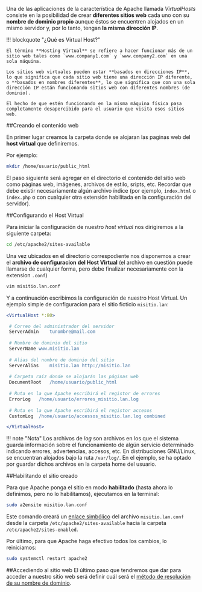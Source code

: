 Una de las aplicaciones de la característica de Apache llamada _VirtualHosts_ consiste en la posibilidad de crear **diferentes sitios web** cada uno con su **nombre de dominio propio** aunque éstos se encuentren alojados en un mismo servidor y, por lo tanto, tengan **la misma dirección IP**. 

!!! blockquote "¿Qué es Virtual Host?"

	El término **Hosting Virtual** se refiere a hacer funcionar más de un sitio web tales como `www.company1.com` y `www.company2.com` en una sola máquina. 

	Los sitios web virtuales pueden estar **basados en direcciones IP**, lo que significa que cada sitio web tiene una dirección IP diferente, o **basados en nombres diferentes**, lo que significa que con una sola dirección IP están funcionando sitios web con diferentes nombres (de dominio). 

	El hecho de que estén funcionando en la misma máquina física pasa completamente desapercibido para el usuario que visita esos sitios web.


##Creando el contenido web

En primer lugar creamos la carpeta donde se alojaran las paginas web del **host virtual** que definiremos. 

Por ejemplo:

```bash
mkdir /home/usuario/public_html
```

El paso siguiente será agregar en el directorio el contenido del sitio web como páginas web, imágenes, archivos de estilo, sripts, etc. Recordar que debe existir necesariamente algún archivo índice (por ejemplo, `index.html` o `index.php` o con cualquier otra extensión habilitada en la configuración del servidor). 


##Configurando el Host Virtual

Para iniciar la configuración de nuestro _host virtual_ nos dirigiremos a la siguiente carpeta: 

```bash
cd /etc/apache2/sites-available
```

Una vez ubicados en el directorio correspodiente nos disponemos a crear el **archivo de configuracion del Host Virtual** (el archivo en cuestión puede llamarse de cualquier forma, pero debe finalizar necesariamente con la extension `.conf`)

```bash
vim misitio.lan.conf
```

Y a continuación escribimos la configuración de nuestro Host Virtual. Un ejemplo simple de configuracion para el sitio ficticio `misitio.lan`:


```apache
<VirtualHost *:80>

 # Correo del administrador del servidor
 ServerAdmin	tunombre@mail.com
 
 # Nombre de dominio del sitio
 ServerName	www.misitio.lan
 
 # Alias del nombre de dominio del sitio
 ServerAlias	misitio.lan http://misitio.lan
 
 # Carpeta raíz donde se alojarán las páginas web 
 DocumentRoot	/home/usuario/public_html	
 
 # Ruta en la que Apache escribirá el registor de errores
 ErrorLog	/home/usuario/errores_misitio.lan.log
 
 # Ruta en la que Apache escribirá el registor accesos
 CustomLog	/home/usuario/accessos_misitio.lan.log combined

</VirtualHost>

```

!!! note "Nota"
	Los archivos de _log_ son archivos en los que el sistema guarda información sobre el funcionamiento de algún servicio determinado indicando errores, advertencias, accesos, etc. En distribuciones GNU/Linux, se encuentran alojados bajo la ruta `/var/log/`. En el ejemplo, se ha optado por guardar dichos archivos en la carpeta home del usuario. 

##Habilitando el sitio creado

Para que Apache ponga el sitio en modo **habilitado** (hasta ahora lo definimos, pero no lo habilitamos), ejecutamos en la terminal:

```bash
sudo a2ensite misitio.lan.conf
```

Este comando creará un [enlace simbólico](https:_es.wikipedia.org/wiki/Enlace_simb%C3%B3lico) del archivo `misitio.lan.conf` desde la carpeta `/etc/apache2/sites-available` hacia la carpeta `/etc/apache2/sites-enabled`. 

Por último, para que Apache haga efectivo todos los cambios, lo reiniciamos: 

```bash
sudo systemctl restart apache2
```

##Accediendo al sitio web
El último paso que tendremos que dar para acceder a nuestro sitio web será definir cuál será el [método de resolución de su nombre de dominio](../resolucionNombresHosts.md). 
 
